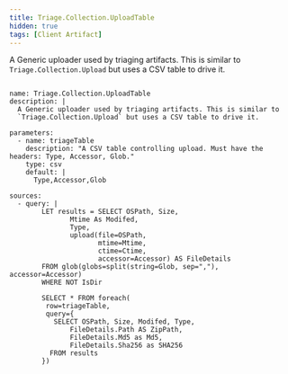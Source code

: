 ```yaml
---
title: Triage.Collection.UploadTable
hidden: true
tags: [Client Artifact]
---
```


A Generic uploader used by triaging artifacts. This is similar to
`Triage.Collection.Upload` but uses a CSV table to drive it.


<pre><code class="language-yaml">
name: Triage.Collection.UploadTable
description: |
  A Generic uploader used by triaging artifacts. This is similar to
  `Triage.Collection.Upload` but uses a CSV table to drive it.

parameters:
  - name: triageTable
    description: &quot;A CSV table controlling upload. Must have the headers: Type, Accessor, Glob.&quot;
    type: csv
    default: |
      Type,Accessor,Glob

sources:
  - query: |
        LET results = SELECT OSPath, Size,
               Mtime As Modifed,
               Type,
               upload(file=OSPath,
                      mtime=Mtime,
                      ctime=Ctime,
                      accessor=Accessor) AS FileDetails
        FROM glob(globs=split(string=Glob, sep=&quot;,&quot;), accessor=Accessor)
        WHERE NOT IsDir

        SELECT * FROM foreach(
         row=triageTable,
         query={
           SELECT OSPath, Size, Modifed, Type,
               FileDetails.Path AS ZipPath,
               FileDetails.Md5 as Md5,
               FileDetails.Sha256 as SHA256
          FROM results
        })

</code></pre>

